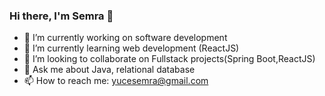 ### Hi there, I'm Semra 👋

<!--
**semrayuce/semrayuce** is a ✨ _special_ ✨ repository because its `README.md` (this file) appears on your GitHub profile.

Here are some ideas to get you started:

- 🔭 I’m currently working on ...
- 🌱 I’m currently learning ...
- 👯 I’m looking to collaborate on ...
- 🤔 I’m looking for help with ...
- 💬 Ask me about ...
- 📫 How to reach me: ...
- 😄 Pronouns: ...
- ⚡ Fun fact: ...
-->

- 🔭 I’m currently working on software development
- 🌱 I’m currently learning web development (ReactJS)
- 👯 I’m looking to collaborate on Fullstack projects(Spring Boot,ReactJS)
- 💬 Ask me about Java, relational database
- 📫 How to reach me: yucesemra@gmail.com
